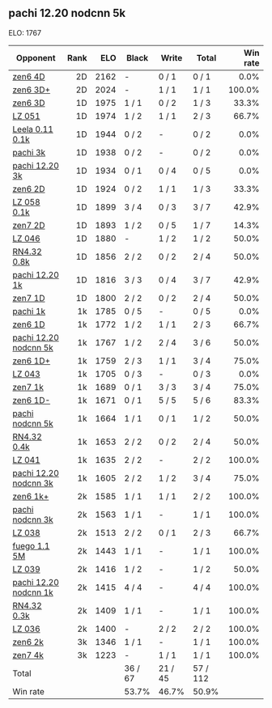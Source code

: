 ## pachi 12.20 nodcnn 5k ##

ELO: 1767

Opponent | Rank | ELO | Black | Write | Total | Win rate
---------|-----:|----:|-------|-------|-------|-------:
[zen6 4D](zen6%204D.md) | 2D | 2162 | - | 0 / 1 | 0 / 1 | 0.0%
[zen6 3D+](zen6%203D+.md) | 2D | 2024 | - | 1 / 1 | 1 / 1 | 100.0%
[zen6 3D](zen6%203D.md) | 1D | 1975 | 1 / 1 | 0 / 2 | 1 / 3 | 33.3%
[LZ 051](LZ%20051.md) | 1D | 1974 | 1 / 2 | 1 / 1 | 2 / 3 | 66.7%
[Leela 0.11 0.1k](Leela%200.11%200.1k.md) | 1D | 1944 | 0 / 2 | - | 0 / 2 | 0.0%
[pachi 3k](pachi%203k.md) | 1D | 1938 | 0 / 2 | - | 0 / 2 | 0.0%
[pachi 12.20 3k](pachi%2012.20%203k.md) | 1D | 1934 | 0 / 1 | 0 / 4 | 0 / 5 | 0.0%
[zen6 2D](zen6%202D.md) | 1D | 1924 | 0 / 2 | 1 / 1 | 1 / 3 | 33.3%
[LZ 058 0.1k](LZ%20058%200.1k.md) | 1D | 1899 | 3 / 4 | 0 / 3 | 3 / 7 | 42.9%
[zen7 2D](zen7%202D.md) | 1D | 1893 | 1 / 2 | 0 / 5 | 1 / 7 | 14.3%
[LZ 046](LZ%20046.md) | 1D | 1880 | - | 1 / 2 | 1 / 2 | 50.0%
[RN4.32 0.8k](RN4.32%200.8k.md) | 1D | 1856 | 2 / 2 | 0 / 2 | 2 / 4 | 50.0%
[pachi 12.20 1k](pachi%2012.20%201k.md) | 1D | 1816 | 3 / 3 | 0 / 4 | 3 / 7 | 42.9%
[zen7 1D](zen7%201D.md) | 1D | 1800 | 2 / 2 | 0 / 2 | 2 / 4 | 50.0%
[pachi 1k](pachi%201k.md) | 1k | 1785 | 0 / 5 | - | 0 / 5 | 0.0%
[zen6 1D](zen6%201D.md) | 1k | 1772 | 1 / 2 | 1 / 1 | 2 / 3 | 66.7%
[pachi 12.20 nodcnn 5k](pachi%2012.20%20nodcnn%205k.md) | 1k | 1767 | 1 / 2 | 2 / 4 | 3 / 6 | 50.0%
[zen6 1D+](zen6%201D+.md) | 1k | 1759 | 2 / 3 | 1 / 1 | 3 / 4 | 75.0%
[LZ 043](LZ%20043.md) | 1k | 1705 | 0 / 3 | - | 0 / 3 | 0.0%
[zen7 1k](zen7%201k.md) | 1k | 1689 | 0 / 1 | 3 / 3 | 3 / 4 | 75.0%
[zen6 1D-](zen6%201D-.md) | 1k | 1671 | 0 / 1 | 5 / 5 | 5 / 6 | 83.3%
[pachi nodcnn 5k](pachi%20nodcnn%205k.md) | 1k | 1664 | 1 / 1 | 0 / 1 | 1 / 2 | 50.0%
[RN4.32 0.4k](RN4.32%200.4k.md) | 1k | 1653 | 2 / 2 | 0 / 2 | 2 / 4 | 50.0%
[LZ 041](LZ%20041.md) | 1k | 1635 | 2 / 2 | - | 2 / 2 | 100.0%
[pachi 12.20 nodcnn 3k](pachi%2012.20%20nodcnn%203k.md) | 1k | 1605 | 2 / 2 | 1 / 2 | 3 / 4 | 75.0%
[zen6 1k+](zen6%201k+.md) | 2k | 1585 | 1 / 1 | 1 / 1 | 2 / 2 | 100.0%
[pachi nodcnn 3k](pachi%20nodcnn%203k.md) | 2k | 1563 | 1 / 1 | - | 1 / 1 | 100.0%
[LZ 038](LZ%20038.md) | 2k | 1513 | 2 / 2 | 0 / 1 | 2 / 3 | 66.7%
[fuego 1.1 5M](fuego%201.1%205M.md) | 2k | 1443 | 1 / 1 | - | 1 / 1 | 100.0%
[LZ 039](LZ%20039.md) | 2k | 1416 | 1 / 2 | - | 1 / 2 | 50.0%
[pachi 12.20 nodcnn 1k](pachi%2012.20%20nodcnn%201k.md) | 2k | 1415 | 4 / 4 | - | 4 / 4 | 100.0%
[RN4.32 0.3k](RN4.32%200.3k.md) | 2k | 1409 | 1 / 1 | - | 1 / 1 | 100.0%
[LZ 036](LZ%20036.md) | 2k | 1400 | - | 2 / 2 | 2 / 2 | 100.0%
[zen6 2k](zen6%202k.md) | 3k | 1346 | 1 / 1 | - | 1 / 1 | 100.0%
[zen7 4k](zen7%204k.md) | 3k | 1223 | - | 1 / 1 | 1 / 1 | 100.0%
Total | | | 36 / 67 | 21 / 45 | 57 / 112 | 
Win rate| | | 53.7% | 46.7% | 50.9% | 
